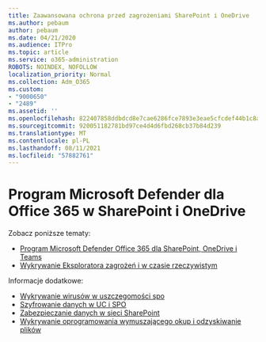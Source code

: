 ```yaml
---
title: Zaawansowana ochrona przed zagrożeniami SharePoint i OneDrive
ms.author: pebaum
author: pebaum
ms.date: 04/21/2020
ms.audience: ITPro
ms.topic: article
ms.service: o365-administration
ROBOTS: NOINDEX, NOFOLLOW
localization_priority: Normal
ms.collection: Adm_O365
ms.custom:
- "9000650"
- "2489"
ms.assetid: ''
ms.openlocfilehash: 822407858ddbdcd8e7cae6286fce7893e3eae5cfcdef44b1c8ad332c67a3ee77
ms.sourcegitcommit: 920051182781bd97ce4d4d6fbd268cb37b84d239
ms.translationtype: MT
ms.contentlocale: pl-PL
ms.lasthandoff: 08/11/2021
ms.locfileid: "57882761"
---
```

# <a name="microsoft-defender-for-office-365-in-sharepoint-and-onedrive"></a>Program Microsoft Defender dla Office 365 w SharePoint i OneDrive

Zobacz poniższe tematy:
- [Program Microsoft Defender Office 365 dla SharePoint, OneDrive i Teams](https://docs.microsoft.com/microsoft-365/security/office-365-security/atp-for-spo-odb-and-teams)
- [Wykrywanie Eksploratora zagrożeń i w czasie rzeczywistym](https://docs.microsoft.com/microsoft-365/security/office-365-security/threat-explorer-views)


Informacje dodatkowe:

- [Wykrywanie wirusów w uszczegomości spo](https://docs.microsoft.com/microsoft-365/security/office-365-security/virus-detection-in-spo)</br>
- [Szyfrowanie danych w UC i SPO](https://docs.microsoft.com/microsoft-365/compliance/data-encryption-in-odb-and-spo)</br>
- [Zabezpieczanie danych w sieci SharePoint](https://docs.microsoft.com/sharepoint/safeguarding-your-data)</br>
- [Wykrywanie oprogramowania wymuszającego okup i odzyskiwanie plików](https://support.office.com/article/Ransomware-detection-and-recovering-your-files-0d90ec50-6bfd-40f4-acc7-b8c12c73637f)